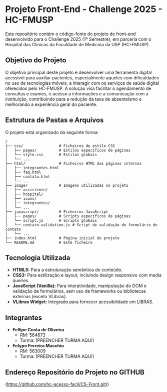# Projeto Front-End - Challenge 2025 - HC-FMUSP

Este repositório contém o código-fonte do projeto de front-end desenvolvido para o Challenge 2025 (1º Semestre), em parceria com o Hospital das Clínicas da Faculdade de Medicina da USP (HC-FMUSP).

## Objetivo do Projeto

O objetivo principal deste projeto é desenvolver uma ferramenta digital acessível para auxiliar pacientes, especialmente aqueles com dificuldades no uso de tecnologias móveis, a interagir com os serviços de saúde digital oferecidos pelo HC-FMUSP. A solução visa facilitar o agendamento de consultas e exames, o acesso a informações e a comunicação com a instituição, contribuindo para a redução da taxa de absenteísmo e melhorando a experiência geral do paciente.

## Estrutura de Pastas e Arquivos

O projeto está organizado da seguinte forma:

```
/
├── css/                # Ficheiros de estilo CSS
│   ├── pages/          # Estilos específicos de páginas
│   └── style.css       # Estilos globais
│   └── ...
├── html/               # Ficheiros HTML das páginas internas
│   ├── integrantes.html
│   ├── faq.html
│   ├── contato.html
│   └── ...
├── image/              # Imagens utilizadas no projeto
│   ├── assistente/
│   ├── hospital/
│   ├── icons/
│   ├── integrantes/
│   └── ...
├── javascript/         # Ficheiros JavaScript
│   ├── pages/          # Scripts específicos de páginas
│   └── script.js       # Scripts globais
│   └── contato-validation.js # Script de validação do formulário de contato
│   └── ...
├── index.html          # Página inicial do projeto
└── README.md           # Este ficheiro
```

## Tecnologia Utilizada

*   **HTML5:** Para a estruturação semântica do conteúdo.
*   **CSS3:** Para estilização e layout, incluindo design responsivo com media queries.
*   **JavaScript (Vanilla):** Para interatividade, manipulação do DOM e validação de formulários, sem uso de frameworks ou bibliotecas externas (exceto VLibras).
*   **VLibras Widget:** Integrado para fornecer acessibilidade em LIBRAS.

## Integrantes

*   **Fellipe Costa de Oliveira**
    *   RM: 564673
    *   Turma: [PREENCHER TURMA AQUI]
*   **Felype Ferreira Maschio**
    *   RM: 563009
    *   Turma: [PREENCHER TURMA AQUI]

## Endereço Repositório do Projeto no GITHUB

(https://github.com/hc-acesso-facil/CS-Front.git))
